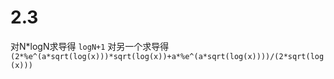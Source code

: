 # 2.3
对N*logN求导得 `logN+1`
对另一个求导得 `(2*%e^(a*sqrt(log(x)))*sqrt(log(x))+a*%e^(a*sqrt(log(x))))/(2*sqrt(log(x)))`
